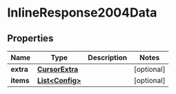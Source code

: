 

# InlineResponse2004Data

## Properties

Name | Type | Description | Notes
------------ | ------------- | ------------- | -------------
**extra** | [**CursorExtra**](.md) |  |  [optional]
**items** | [**List&lt;Config&gt;**](Config.md) |  |  [optional]




